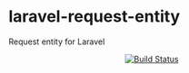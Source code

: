 # laravel-request-entity
Request entity for Laravel


<p align="center">
<a href="https://travis-ci.org/GnarLabs/laravel-request-entity"><img src="https://travis-ci.org/GnarLabs/laravel-request-entity.svg?branch=master" alt="Build Status"></a>
</p>
